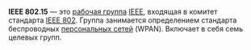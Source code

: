**IEEE 802.15** — это [рабочая группа](https://ru.wikipedia.org/w/index.php?title=%D0%A0%D0%B0%D0%B1%D0%BE%D1%87%D0%B0%D1%8F_%D0%B3%D1%80%D1%83%D0%BF%D0%BF%D0%B0&action=edit&redlink=1 "Рабочая группа (страница отсутствует)") [IEEE](https://ru.wikipedia.org/wiki/IEEE "IEEE"), входящая в комитет стандарта [IEEE 802](https://ru.wikipedia.org/wiki/IEEE_802 "IEEE 802"). Группа занимается определением стандарта беспроводных [персональных сетей](https://ru.wikipedia.org/wiki/%D0%9F%D0%B5%D1%80%D1%81%D0%BE%D0%BD%D0%B0%D0%BB%D1%8C%D0%BD%D0%B0%D1%8F_%D1%81%D0%B5%D1%82%D1%8C "Персональная сеть") (WPAN). Включает в себя семь целевых групп.